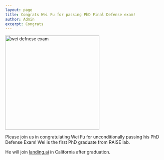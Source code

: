 ```yaml
---
layout: page
title: Congrats Wei Fu for passing PhD Final Defense exam!
author: Admin
excerpt: Congrats
---
```

<img src="/img/wei_defense.jpg" alt="wei defnese exam" height="300">

Please join us in congratulating Wei Fu for unconditionally passing his PhD Defense Exam! Wei is the first PhD graduate from RAISE lab.

He will join [landing.ai](https://www.landing.ai) in California after graduation.